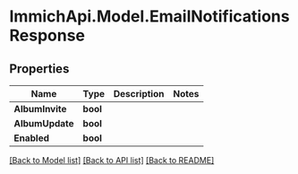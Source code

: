 # ImmichApi.Model.EmailNotificationsResponse

## Properties

Name | Type | Description | Notes
------------ | ------------- | ------------- | -------------
**AlbumInvite** | **bool** |  | 
**AlbumUpdate** | **bool** |  | 
**Enabled** | **bool** |  | 

[[Back to Model list]](../README.md#documentation-for-models) [[Back to API list]](../README.md#documentation-for-api-endpoints) [[Back to README]](../README.md)

